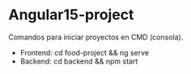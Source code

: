 # Angular15-project
Comandos para iniciar proyectos en CMD (consola).
- Frontend: cd food-project && ng serve
- Backend: cd backend && npm start
